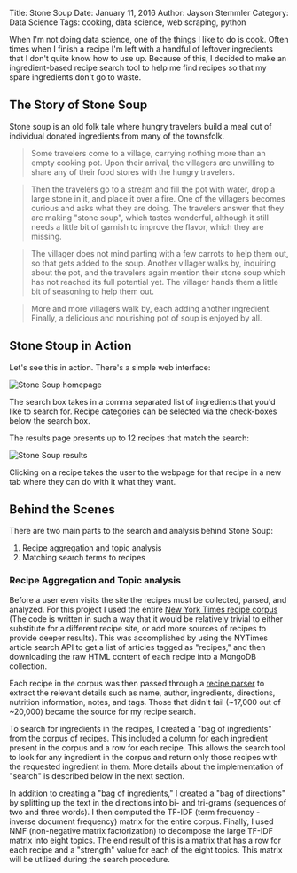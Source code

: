 Title: Stone Soup
Date: January 11, 2016
Author: Jayson Stemmler
Category: Data Science
Tags: cooking, data science, web scraping, python

When I'm not doing data science, one of the things I like to do is cook.
Often times when I finish a recipe I'm left with a handful of leftover
ingredients that I don't quite know how to use up. Because of this, I
decided to make an ingredient-based recipe search tool to help me find
recipes so that my spare ingredients don't go to waste.

## The Story of Stone Soup

Stone soup is an old folk tale where hungry travelers build a meal out of
individual donated ingredients from many of the townsfolk.

> Some travelers come to a village, carrying nothing more than an empty cooking pot. Upon their arrival, the villagers are unwilling to share any of their food stores with the hungry travelers.

> Then the travelers go to a stream and fill the pot with water, drop a large stone in it, and place it over a fire. One of the villagers becomes curious and asks what they are doing. The travelers answer that they are making "stone soup", which tastes wonderful, although it still needs a little bit of garnish to improve the flavor, which they are missing.

> The villager does not mind parting with a few carrots to help them out, so that gets added to the soup. Another villager walks by, inquiring about the pot, and the travelers again mention their stone soup which has not reached its full potential yet. The villager hands them a little bit of seasoning to help them out.

> More and more villagers walk by, each adding another ingredient. Finally, a delicious and nourishing pot of soup is enjoyed by all.

## Stone Stoup in Action

Let's see this in action. There's a simple web interface:

![Stone Soup homepage](https://storage.googleapis.com/jdstemmler-blog-images/2016/01/stone-soup/homepage.jpg)

The search box takes in a comma separated list of ingredients that you'd like
to search for. Recipe categories can be selected via the check-boxes below the
search box.

The results page presents up to 12 recipes that match the search:

![Stone Soup results](https://storage.googleapis.com/jdstemmler-blog-images/2016/01/stone-soup/results.jpg)

Clicking on a recipe takes the user to the webpage for that recipe in a new tab
where they can do with it what they want.

## Behind the Scenes

There are two main parts to the search and analysis behind Stone Soup:

  1. Recipe aggregation and topic analysis
  2. Matching search terms to recipes

### Recipe Aggregation and Topic analysis

Before a user even visits the site the recipes must be collected, parsed, and
analyzed. For this project I used the entire [New York Times recipe corpus](http://cooking.nytimes.com) (The code is written in such a way that it would be relatively trivial to either substitute for a different recipe site, or add more sources of recipes to provide deeper results). This was accomplished by using the NYTimes article search API to get a list of articles tagged as "recipes," and then downloading the raw HTML content of each recipe into a MongoDB collection.

Each recipe in the corpus was then passed through a [recipe parser](https://github.com/jdstemmler/stone-soup/blob/master/tools/recipetools/parsers/recipe_parsers.py) to extract the relevant details such as name, author, ingredients, directions, nutrition information, notes, and tags. Those that didn't fail (~17,000 out of ~20,000) became the source for my recipe search.

To search for ingredients in the recipes, I created a "bag of ingredients" from the corpus of recipes. This included a column for each ingredient present in the corpus and a row for each recipe. This allows the search tool to look for any ingredient in the corpus and return only those recipes with the requested ingredient in them. More details about the implementation of "search" is described below in the next section.

In addition to creating a "bag of ingredients," I created a "bag of directions" by splitting up the text in the directions into bi- and tri-grams (sequences of two and three words). I then computed the TF-IDF (term frequency - inverse document frequency) matrix for the entire corpus. Finally, I used NMF (non-negative matrix factorization) to decompose the large TF-IDF matrix into eight topics. The end result of this is a matrix that has a row for each recipe and a "strength" value for each of the eight topics. This matrix will be utilized during the search procedure.
